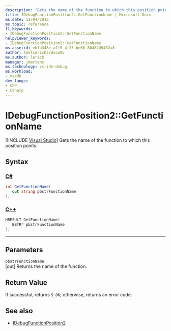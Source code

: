 ```yaml
---
description: "Gets the name of the function to which this position points."
title: IDebugFunctionPosition2::GetFunctionName | Microsoft Docs
ms.date: 11/04/2016
ms.topic: reference
f1_keywords:
- IDebugFunctionPosition2::GetFunctionName
helpviewer_keywords:
- IDebugFunctionPosition2::GetFunctionName
ms.assetid: eb7a348e-a7f5-4f25-be68-80482d5482a8
author: leslierichardson95
ms.author: lerich
manager: jmartens
ms.technology: vs-ide-debug
ms.workload:
- vssdk
dev_langs:
- CPP
- CSharp
---
```

# IDebugFunctionPosition2::GetFunctionName

 [!INCLUDE [Visual Studio](~/includes/applies-to-version/vs-windows-only.md)]
Gets the name of the function to which this position points.

## Syntax

### [C#](#tab/csharp)
```csharp
int GetFunctionName(
   out string pbstrFunctionName
);
```
### [C++](#tab/cpp)
```cpp
HRESULT GetFunctionName( 
   BSTR* pbstrFunctionName
);
```
---

## Parameters
`pbstrFunctionName`\
[out] Returns the name of the function.

## Return Value
 If successful, returns `S_OK`; otherwise, returns an error code.

## See also
- [IDebugFunctionPosition2](../../../extensibility/debugger/reference/idebugfunctionposition2.md)
